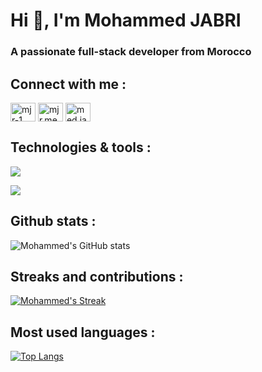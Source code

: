 <h1 align="left">Hi 👋, I'm Mohammed JABRI</h1>
<h3 align="left">A passionate full-stack developer from Morocco</h3>

<!-- <p align="left"> <a href="https://github.com/ryo-ma/github-profile-trophy"><img src="https://github-profile-trophy.vercel.app/?username=medjabri1" alt="medjabri1" /></a> </p> -->

## Connect with me :
<p align="left">
<a href="https://linkedin.com/in/mjr-1" target="blank"><img align="center" src="https://raw.githubusercontent.com/rahuldkjain/github-profile-readme-generator/master/src/images/icons/Social/linked-in-alt.svg" alt="mjr-1" height="30" width="40" /></a>
<a href="https://fb.com/mjr.med" target="blank"><img align="center" src="https://raw.githubusercontent.com/rahuldkjain/github-profile-readme-generator/master/src/images/icons/Social/facebook.svg" alt="mjr.med" height="30" width="40" /></a>
<a href="https://instagram.com/med.jabri.1" target="blank"><img align="center" src="https://raw.githubusercontent.com/rahuldkjain/github-profile-readme-generator/master/src/images/icons/Social/instagram.svg" alt="med.jabri.1" height="30" width="40" /></a>
</p>

## Technologies & tools :
<!-- OS - Windows -->
![](https://img.shields.io/badge/OS-Windows-informational?style=flat&logo=windows&logoColor=white&color=2bbc8a)
<!-- Editor - VScode -->
![](https://img.shields.io/badge/Editor-VSCode-informational?style=for-the-badge&logo=vscode&logoColor=white&color=2bbc8a)


## Github stats :
![Mohammed's GitHub stats](https://github-readme-stats.vercel.app/api?username=medjabri1&show_icons=true&count_private=true&hide=issues&theme=react&border_radius=5)

## Streaks and contributions :
[![Mohammed's Streak](https://github-readme-streak-stats.herokuapp.com?user=medjabri1&theme=react&border_radius=5)](https://github.com/medjabri1/medjabri1)

## Most used languages :
[![Top Langs](https://github-readme-stats.vercel.app/api/top-langs/?username=medjabri1&theme=react&langs_count=12&layout=compact&border_radius=5)](https://github.com/medjabri1/medjabri1)

<p style="display:none" align="left"> <img src="https://komarev.com/ghpvc/?username=medjabri1&label=Profile%20views&color=0e75b6&style=flat" alt="medjabri1" /> </p>
